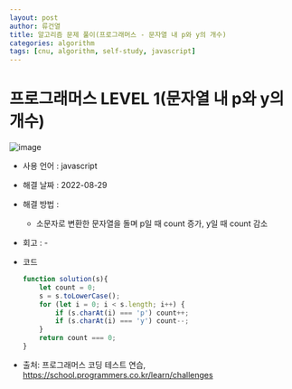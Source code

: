 ```yaml
---
layout: post
author: 류건열
title: 알고리즘 문제 풀이(프로그래머스 - 문자열 내 p와 y의 개수)
categories: algorithm
tags: [cnu, algorithm, self-study, javascript]
---
```


# 프로그래머스 LEVEL 1(문자열 내 p와 y의 개수)

  ![image](https://user-images.githubusercontent.com/34560965/187146656-98456b48-6793-43c1-a28d-b9cfe6dfea71.png)

  - 사용 언어 : javascript

  - 해결 날짜 : 2022-08-29

  - 해결 방법 :

    - 소문자로 변환한 문자열을 돌며 p일 때 count 증가, y일 때 count 감소

  - 회고 : -

  - 코드

    ```javascript
    function solution(s){
        let count = 0;
        s = s.toLowerCase();
        for (let i = 0; i < s.length; i++) {
            if (s.charAt(i) === 'p') count++;
            if (s.charAt(i) === 'y') count--;
        }
        return count === 0;
    }
    ```
    
  - 출처: 프로그래머스 코딩 테스트 연습, https://school.programmers.co.kr/learn/challenges
